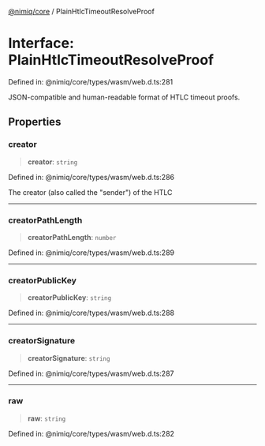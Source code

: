 [@nimiq/core](../globals.md) / PlainHtlcTimeoutResolveProof

# Interface: PlainHtlcTimeoutResolveProof

Defined in: @nimiq/core/types/wasm/web.d.ts:281

JSON-compatible and human-readable format of HTLC timeout proofs.

## Properties

### creator

> **creator**: `string`

Defined in: @nimiq/core/types/wasm/web.d.ts:286

The creator (also called the \"sender\") of the HTLC

***

### creatorPathLength

> **creatorPathLength**: `number`

Defined in: @nimiq/core/types/wasm/web.d.ts:289

***

### creatorPublicKey

> **creatorPublicKey**: `string`

Defined in: @nimiq/core/types/wasm/web.d.ts:288

***

### creatorSignature

> **creatorSignature**: `string`

Defined in: @nimiq/core/types/wasm/web.d.ts:287

***

### raw

> **raw**: `string`

Defined in: @nimiq/core/types/wasm/web.d.ts:282
